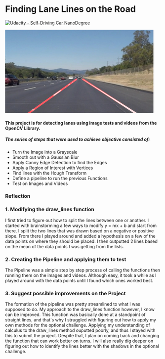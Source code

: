 # **Finding Lane Lines on the Road** 
[![Udacity - Self-Driving Car NanoDegree](https://s3.amazonaws.com/udacity-sdc/github/shield-carnd.svg)](http://www.udacity.com/drive)

<img src="examples/laneLines_thirdPass.jpg" width="480" alt="Combined Image" />


 
 
 [//]: # (Image References)
 
 [image1]: ./examples/grayscale.jpg "Grayscale"
 

#### This project is for detecting lanes using image tests and videos from the OpenCV Library.
 
##### The series of steps that were used to achieve objective consisted of:
  * Turn the Image into a Grayscale 
  * Smooth out with a Gaussian Blur 
  * Apply Canny Edge Detection to find the Edges 
  * Apply a Region of Interest with Vertices 
  * Find lines with the Hough Transform 
  * Define a pipeline to run the previous Functions 
  * Test on Images and Videos 
 
### Reflection
 
### 1. Modifying the draw_lines function
 
I first tried to figure out how to split the lines between one or another.  I started with brainstorming a few ways to modify y = mx + b and start from there.  I split the two lines that was drawn based on a negative or positive slope. From there I played around and added a hypothesis on a few of the data points on where they should be placed.  I then outputted 2 lines based on the mean of the data points I was getting from the lists. 
 
 
### 2. Creating the Pipeline and applying them to test
The Pipeline was a simple step by step process of calling the functions then running them on the images and videos.  Although easy, it took a while as I played around with the data points until I found which ones worked best.  
 
 
### 3. Suggest possible improvements on the Project 
The formation of the pipeline was pretty streamlined to what I was supposed to do.  My approach to the draw_lines function however, I know can be improved.  This function was basically done at a standpoint of straight lines, and that's why I struggled with figuring out how to apply my own methods for the optional challenge. Applying my understanding of calculus to the draw_lines method ouputted poorly, and thus I stayed with this to submit the project. Despite that, I plan on coming back and changing the function that can work better on turns. I will also really dig deeper on figuring out how to identify the lines better with the shadows in the optional challenge.

